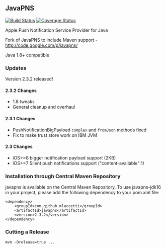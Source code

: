 ## JavaPNS

[![Build Status](https://travis-ci.org/mlaccetti/JavaPNS.svg?branch=develop)](https://travis-ci.org/mlaccetti/JavaPNS)
[![Coverage Status](https://coveralls.io/repos/github/mlaccetti/JavaPNS/badge.svg?branch=master)](https://coveralls.io/github/mlaccetti/JavaPNS?branch=develop)

Apple Push Notification Service Provider for Java

Fork of JavaPNS to include Maven support - http://code.google.com/p/javapns/

Java 1.8+ compatible

### Updates

Version 2.3.2 released!

#### 2.3.2 Changes
* 1.8 tweaks
* General cleanup and overhaul

#### 2.3.1 Changes
* PushNotificationBigPayload ```complex``` and ```fromJson``` methods fixed
* Fix to make trust store work on IBM JVM

#### 2.3 Changes
* iOS>=8 bigger notification payload support (2KB)
* iOS>=7 Silent push notifications support ("content-available":1)

### Installation through Central Maven Repository
javapns is available on the Central Maven Repository.
To use javapns-jdk16 in your project, please add the following dependency to your pom.xml file:
```
<dependency>
	<groupId>com.github.mlaccetti</groupId>
	<artifactId>javapns</artifactId>
	<version>2.3.2</version>
</dependency>
```

### Cutting a Release

`mvn -Drelease=true ...`

